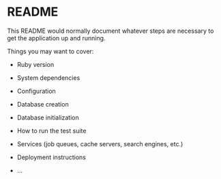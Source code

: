 # README

This README would normally document whatever steps are necessary to get the
application up and running.

Things you may want to cover:

* Ruby version

* System dependencies

* Configuration

* Database creation

* Database initialization

* How to run the test suite

* Services (job queues, cache servers, search engines, etc.)

* Deployment instructions

* ...


<!-- <div className="dropdown-container">
                        <p className="dropbtn">Find a beer, brewery, or bar...</p>
                        <div className="dropdown">
                        {this.beerSelect()}
                        </div>
                    </div> -->
